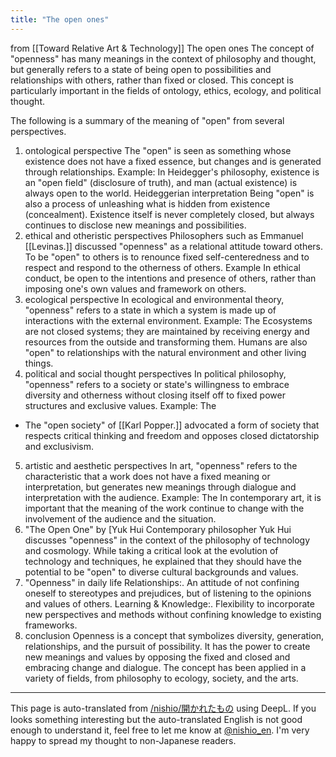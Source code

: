 ```yaml
---
title: "The open ones"
---
```


from  [[Toward Relative Art & Technology]]
The open ones
The concept of "openness" has many meanings in the context of philosophy and thought, but generally refers to a state of being open to possibilities and relationships with others, rather than fixed or closed. This concept is particularly important in the fields of ontology, ethics, ecology, and political thought.

The following is a summary of the meaning of "open" from several perspectives.

1. ontological perspective
The "open" is seen as something whose existence does not have a fixed essence, but changes and is generated through relationships.
Example: In Heidegger's philosophy, existence is an "open field" (disclosure of truth), and man (actual existence) is always open to the world.
Heideggerian interpretation
Being "open" is also a process of unleashing what is hidden from existence (concealment).
Existence itself is never completely closed, but always continues to disclose new meanings and possibilities.
2. ethical and otheristic perspectives
Philosophers such as Emmanuel [[Levinas.]] discussed "openness" as a relational attitude toward others.
To be "open" to others is to renounce fixed self-centeredness and to respect and respond to the otherness of others.
Example
In ethical conduct, be open to the intentions and presence of others, rather than imposing one's own values and framework on others.
3. ecological perspective
In ecological and environmental theory, "openness" refers to a state in which a system is made up of interactions with the external environment.
Example: The
Ecosystems are not closed systems; they are maintained by receiving energy and resources from the outside and transforming them.
Humans are also "open" to relationships with the natural environment and other living things.
4. political and social thought perspectives
In political philosophy, "openness" refers to a society or state's willingness to embrace diversity and otherness without closing itself off to fixed power structures and exclusive values.
Example: The
- The "open society" of [[Karl Popper.]] advocated a form of society that respects critical thinking and freedom and opposes closed dictatorship and exclusivism.
5. artistic and aesthetic perspectives
In art, "openness" refers to the characteristic that a work does not have a fixed meaning or interpretation, but generates new meanings through dialogue and interpretation with the audience.
Example: The
In contemporary art, it is important that the meaning of the work continue to change with the involvement of the audience and the situation.
6. "The Open One" by [Yuk Hui
Contemporary philosopher Yuk Hui discusses "openness" in the context of the philosophy of technology and cosmology.
While taking a critical look at the evolution of technology and techniques, he explained that they should have the potential to be "open" to diverse cultural backgrounds and values.
7. "Openness" in daily life
Relationships:.
An attitude of not confining oneself to stereotypes and prejudices, but of listening to the opinions and values of others.
Learning & Knowledge:.
Flexibility to incorporate new perspectives and methods without confining knowledge to existing frameworks.
8. conclusion
Openness is a concept that symbolizes diversity, generation, relationships, and the pursuit of possibility. It has the power to create new meanings and values by opposing the fixed and closed and embracing change and dialogue. The concept has been applied in a variety of fields, from philosophy to ecology, society, and the arts.

---
This page is auto-translated from [/nishio/開かれたもの](https://scrapbox.io/nishio/開かれたもの) using DeepL. If you looks something interesting but the auto-translated English is not good enough to understand it, feel free to let me know at [@nishio_en](https://twitter.com/nishio_en). I'm very happy to spread my thought to non-Japanese readers.